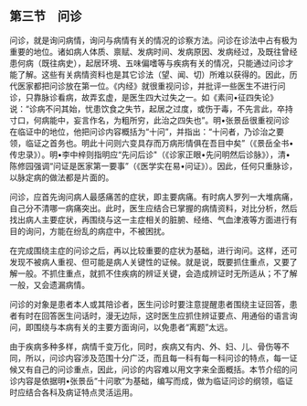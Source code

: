## 第三节　问诊

问诊，就是询问病情，询问与病情有关的情况的诊察方法。问诊在诊法中占有极为重要的地位。诸如病人体质、禀赋、发病时间、发病原因、发病经过，及既往曾经患何病（既往病史），起居环境、五味偏嗜等与疾病有关的情况，只能通过问诊才能了解。这些有关病情资料也是其它诊法（望、闻、切）所难以获得的。因此，历代医家都把问诊放在第一位。《内经》就很重视问诊，并批评一些医生不进行问诊，只靠脉诊看病，故弄玄虚，是医生四大过失之一。如《素问•征四失论》说：“诊病不问其始，忧患饮食之失节，起居之过度，或伤于毒，不先言此，卒持寸口，何病能中，妄言作名，为粗所穷，此治之四失也”。明•张景岳很重视问诊在临证中的地位，他把问诊内容概括为“十问”，并指出：“十问者，乃诊治之要领，临证之首务也。明此十问则六变具存而万病形情俱在吾目中矣”（《景岳全书•传忠录》）。明•李中梓则指明应“先问后诊"（《诊家正眼•先问明然后诊脉》），清•陈修园强调“问证是医家第一要事”（《医学实在易•问证》）。因此，任何只重脉诊，以脉定病的做法都是片面的。

问诊，应首先询问病人最感痛苦的症状，即主要病痛。有时病人罗列一大堆病痛，自己分不清哪一病痛突出。此时，医生应结合已掌握的病情资料，对比分析，然后找出病人主要症状，再围绕与这一主症相关的脏腑、经络、气血津液等方面进行有目的询问，方能在纷乱的病症中，不被困扰。

在完成围绕主症的问诊之后，再以比较重要的症状为基础，进行询问。这样，还可发现不被病人重视、但可能是病人关键性的证候。就是说，既要抓住重点，又要了解一般。不抓住重点，就抓不住疾病的辨证关键，会造成辨证时无所适从；不了解一般，又会遗漏病情。

问诊的对象是患者本人或其陪诊者，医生问诊时要注意提醒患者围绕主证回答，患者有时在回答医生问话时，漫无边际，这时医生应抓住辨证要点、用通俗的语言询问，即围绕与本病有关的主要方面询问，以免患者“离题”太远。

由于疾病多种多样，病情千变万化，同时，疾病又有内、外、妇、儿、骨伤等不同，所以，问诊内容涉及范围十分广泛，而且每一科有每一科问诊的特点，每一证候又有自己的问诊重点，因此，问诊的内容难以用文字来全面概括。本节介绍的问诊内容是依据明•张景岳“十问歌”为基础，编写而成，做为临证问诊的纲领，临证时应结合各科及病证特点灵活运用。
